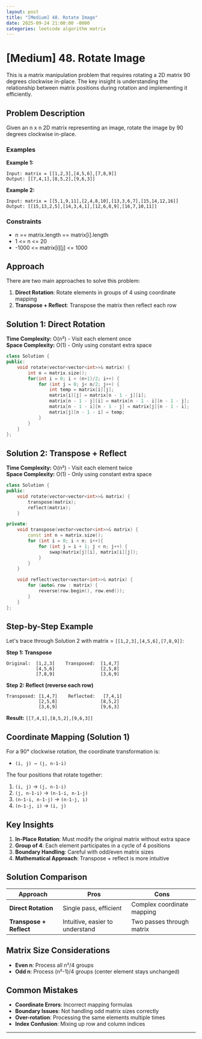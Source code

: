 ```yaml
---
layout: post
title: "[Medium] 48. Rotate Image"
date: 2025-09-24 21:00:00 -0000
categories: leetcode algorithm matrix
---
```


# [Medium] 48. Rotate Image

This is a matrix manipulation problem that requires rotating a 2D matrix 90 degrees clockwise in-place. The key insight is understanding the relationship between matrix positions during rotation and implementing it efficiently.

## Problem Description

Given an n x n 2D matrix representing an image, rotate the image by 90 degrees clockwise in-place.

### Examples

**Example 1:**
```
Input: matrix = [[1,2,3],[4,5,6],[7,8,9]]
Output: [[7,4,1],[8,5,2],[9,6,3]]
```

**Example 2:**
```
Input: matrix = [[5,1,9,11],[2,4,8,10],[13,3,6,7],[15,14,12,16]]
Output: [[15,13,2,5],[14,3,4,1],[12,6,8,9],[16,7,10,11]]
```

### Constraints
- n == matrix.length == matrix[i].length
- 1 <= n <= 20
- -1000 <= matrix[i][j] <= 1000

## Approach

There are two main approaches to solve this problem:

1. **Direct Rotation**: Rotate elements in groups of 4 using coordinate mapping
2. **Transpose + Reflect**: Transpose the matrix then reflect each row

## Solution 1: Direct Rotation

**Time Complexity:** O(n²) - Visit each element once  
**Space Complexity:** O(1) - Only using constant extra space

```cpp
class Solution {
public:
    void rotate(vector<vector<int>>& matrix) {
        int n = matrix.size();
        for(int i = 0; i < (n+1)/2; i++) {
            for (int j = 0; j< n/2; j++) {
                int temp = matrix[i][j];
                matrix[i][j] = matrix[n - 1 - j][i];
                matrix[n - 1 - j][i] = matrix[n - 1 - i][n - 1 - j];
                matrix[n - 1 - i][n - 1 - j] = matrix[j][n - 1 - i];
                matrix[j][n - 1 - i] = temp;
            }
        }
    }
};
```

## Solution 2: Transpose + Reflect

**Time Complexity:** O(n²) - Visit each element twice  
**Space Complexity:** O(1) - Only using constant extra space

```cpp
class Solution {
public:
    void rotate(vector<vector<int>>& matrix) {
        transpose(matrix);
        reflect(matrix);
    }

private:
    void transpose(vector<vector<int>>& matrix) {
        const int n = matrix.size();
        for (int i = 0; i < n; i++){
            for (int j = i + 1; j < n; j++) {
                swap(matrix[j][i], matrix[i][j]);
            }
        }
    }

    void reflect(vector<vector<int>>& matrix) {
        for (auto& row : matrix) {
            reverse(row.begin(), row.end());
        }
    }
};
```

## Step-by-Step Example

Let's trace through Solution 2 with matrix = `[[1,2,3],[4,5,6],[7,8,9]]`:

**Step 1: Transpose**
```
Original:  [1,2,3]    Transposed:  [1,4,7]
           [4,5,6]                 [2,5,8]
           [7,8,9]                 [3,6,9]
```

**Step 2: Reflect (reverse each row)**
```
Transposed: [1,4,7]    Reflected:   [7,4,1]
            [2,5,8]                [8,5,2]
            [3,6,9]                [9,6,3]
```

**Result:** `[[7,4,1],[8,5,2],[9,6,3]]`

## Coordinate Mapping (Solution 1)

For a 90° clockwise rotation, the coordinate transformation is:
- `(i, j) → (j, n-1-i)`

The four positions that rotate together:
1. `(i, j)` → `(j, n-1-i)`
2. `(j, n-1-i)` → `(n-1-i, n-1-j)`
3. `(n-1-i, n-1-j)` → `(n-1-j, i)`
4. `(n-1-j, i)` → `(i, j)`

## Key Insights

1. **In-Place Rotation**: Must modify the original matrix without extra space
2. **Group of 4**: Each element participates in a cycle of 4 positions
3. **Boundary Handling**: Careful with odd/even matrix sizes
4. **Mathematical Approach**: Transpose + reflect is more intuitive

## Solution Comparison

| Approach | Pros | Cons |
|----------|------|------|
| **Direct Rotation** | Single pass, efficient | Complex coordinate mapping |
| **Transpose + Reflect** | Intuitive, easier to understand | Two passes through matrix |

## Matrix Size Considerations

- **Even n**: Process all n²/4 groups
- **Odd n**: Process (n²-1)/4 groups (center element stays unchanged)

## Common Mistakes

- **Coordinate Errors**: Incorrect mapping formulas
- **Boundary Issues**: Not handling odd matrix sizes correctly
- **Over-rotation**: Processing the same elements multiple times
- **Index Confusion**: Mixing up row and column indices

---
